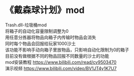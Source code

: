 # 《戴森球计划》mod
Trash.dll-垃圾桶mod<br>
将箱子的自动化容量限制调整为0<br>
用任意分拣器将物品向箱子内传输时物品会消失<br>
同时每个物品会回报给玩家1000沙土<br>
该功能不影响手动向箱子里放物品，只影响自动化限制为0的箱子<br>
目前没有做根据不同的物品回报不同数量的沙土的功能<br>
mod安装教程 https://www.bilibili.com/read/cv9503470<br>
演示视频 https://www.bilibili.com/video/BV1JT4y1K7U7
